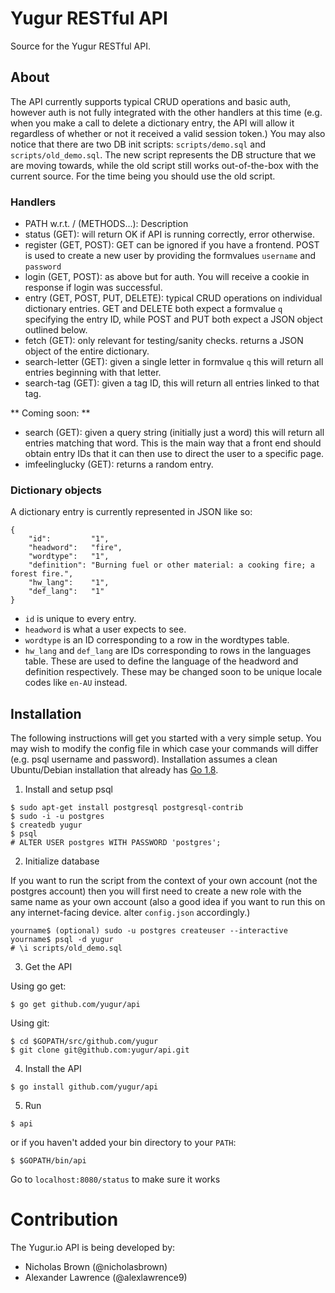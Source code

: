 # Yugur RESTful API
Source for the Yugur RESTful API.

## About
The API currently supports typical CRUD operations and basic auth, however auth is not fully integrated with the other handlers at this time (e.g. when you make a call to delete a dictionary entry, the API will allow it regardless of whether or not it received a valid session token.) You may also notice that there are two DB init scripts: `scripts/demo.sql` and `scripts/old_demo.sql`. The new script represents the DB structure that we are moving towards, while the old script still works out-of-the-box with the current source. For the time being you should use the old script.

### Handlers
- PATH w.r.t. / (METHODS...): Description
- status (GET): will return OK if API is running correctly, error otherwise.
- register (GET, POST): GET can be ignored if you have a frontend. POST is used to create a new user by providing the formvalues `username` and `password`
- login (GET, POST): as above but for auth. You will receive a cookie in response if login was successful.
- entry (GET, POST, PUT, DELETE): typical CRUD operations on individual dictionary entries. GET and DELETE both expect a formvalue `q` specifying the entry ID, while POST and PUT both expect a JSON object outlined below.
- fetch (GET): only relevant for testing/sanity checks. returns a JSON object of the entire dictionary.
- search-letter (GET): given a single letter in formvalue `q` this will return all entries beginning with that letter.
- search-tag (GET): given a tag ID, this will return all entries linked to that tag.

** Coming soon: **
- search (GET): given a query string (initially just a word) this will return all entries matching that word. This is the main way that a front end should obtain entry IDs that it can then use to direct the user to a specific page.
- imfeelinglucky (GET): returns a random entry.

### Dictionary objects
A dictionary entry is currently represented in JSON like so:
```
{
	"id":         "1",
	"headword":   "fire",
	"wordtype":   "1",
	"definition": "Burning fuel or other material: a cooking fire; a forest fire.",
	"hw_lang":    "1",
	"def_lang":   "1"
}
```
* `id` is unique to every entry.
* `headword` is what a user expects to see.
* `wordtype` is an ID corresponding to a row in the wordtypes table.
* `hw_lang` and `def_lang` are IDs corresponding to rows in the languages table. These are used to define the language of the headword and definition respectively. These may be changed soon to be unique locale codes like `en-AU` instead.

## Installation
The following instructions will get you started with a very simple setup. You may wish to modify the config file in which case your commands will differ (e.g. psql username and password). Installation assumes a clean Ubuntu/Debian installation that already has [Go 1.8](https://golang.org/dl/). 

1. Install and setup psql
```
$ sudo apt-get install postgresql postgresql-contrib
$ sudo -i -u postgres
$ createdb yugur
$ psql
# ALTER USER postgres WITH PASSWORD 'postgres';
```

2. Initialize database

If you want to run the script from the context of your own account (not the postgres account) then you will first need to create a new role with the same name as your own account (also a good idea if you want to run this on any internet-facing device. alter `config.json` accordingly.)
```
yourname$ (optional) sudo -u postgres createuser --interactive
yourname$ psql -d yugur
# \i scripts/old_demo.sql
```

3. Get the API

Using go get:
```
$ go get github.com/yugur/api
```

Using git:
```
$ cd $GOPATH/src/github.com/yugur
$ git clone git@github.com:yugur/api.git
```

4. Install the API
```
$ go install github.com/yugur/api
```

5. Run
```
$ api
```
or if you haven't added your bin directory to your `PATH`:
```
$ $GOPATH/bin/api
```

Go to `localhost:8080/status` to make sure it works

# Contribution
The Yugur.io API is being developed by:

- Nicholas Brown (@nicholasbrown)
- Alexander Lawrence (@alexlawrence9)
